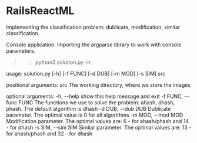 # RailsReactML
Implementing the classification problem: dublicate, modification, similar classification.

Console application. Importing the argparse library to work with console parameters.
        
 >> python3 solution.py -h   

usage: solution.py [-h] [-f FUNC] [-d DUB] [-m MOD] [-s SIM] src

positional arguments:
  src                   The working directory, where we store the images

optional arguments:
  -h, --help            show this help message and exit
  -f FUNC, --func FUNC  The functions we use to solve the problem: ahash,
                        dhash, phash. The default algorithm is dhash
  -d DUB, --dub DUB     Dublicate parameter. The optimal value is 0 for all
                        algorithms
  -m MOD, --mod MOD     Modification parameter. The optimal values are: 6 -
                        for ahash/phash and 14 - for dhash
  -s SIM, --sim SIM     Similar parameter. The optimal values are: 13 - for
                        ahash/phash and 32 - for dhash

